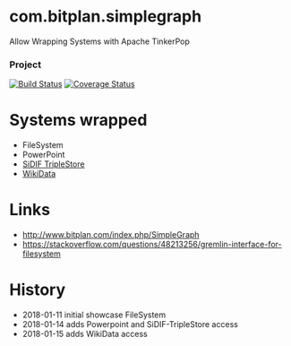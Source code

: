 # com.bitplan.simplegraph
Allow Wrapping Systems with Apache TinkerPop

### Project
[![Build Status](https://travis-ci.org/BITPlan/com.bitplan.simplegraph.svg?branch=master)](https://travis-ci.org/BITPlan/com.bitplan.simplegraph)
[![Coverage Status](https://coveralls.io/repos/github/BITPlan/com.bitplan.simplegraph/badge.svg?branch=master)](https://coveralls.io/github/BITPlan/com.bitplan.simplegraph?branch=master)

# Systems wrapped
* FileSystem
* PowerPoint
* [SiDIF TripleStore](http://www.bitplan.com/index.php/SiDIF-TripleStore)
* [WikiData](https://www.wikidata.org/wiki/Wikidata:Main_Page)

# Links
* http://www.bitplan.com/index.php/SimpleGraph
* https://stackoverflow.com/questions/48213256/gremlin-interface-for-filesystem

# History
* 2018-01-11 initial showcase FileSystem
* 2018-01-14 adds Powerpoint and SiDIF-TripleStore access
* 2018-01-15 adds WikiData access
